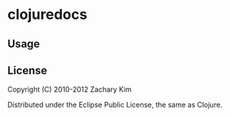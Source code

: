 # clojuredocs

## Usage

## License

Copyright (C) 2010-2012 Zachary Kim

Distributed under the Eclipse Public License, the same as Clojure.
